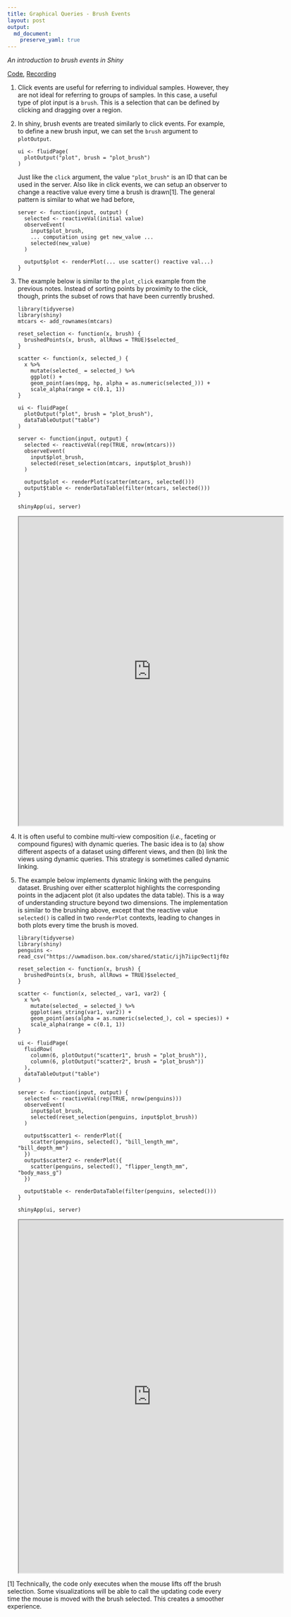 ```yaml
---
title: Graphical Queries - Brush Events
layout: post
output: 
  md_document:
    preserve_yaml: true
---
```


*An introduction to brush events in Shiny*

[Code](https://github.com/krisrs1128/stat679_code/blob/main/notes/week3-2.Rmd),
[Recording](https://mediaspace.wisc.edu/media/Week%203%20-%202%3A%20Graphical%20Queries%20-%20Brush%20Events/1_y2dyjzbd)

1.  Click events are useful for referring to individual samples.
    However, they are not ideal for referring to groups of samples. In
    this case, a useful type of plot input is a `brush`. This is a
    selection that can be defined by clicking and dragging over a
    region.

2.  In shiny, brush events are treated similarly to click events. For
    example, to define a new brush input, we can set the `brush`
    argument to `plotOutput`.

        ui <- fluidPage(
          plotOutput("plot", brush = "plot_brush")
        )

    Just like the `click` argument, the value `"plot_brush"` is an ID
    that can be used in the server. Also like in click events, we can
    setup an observer to change a reactive value every time a brush is
    drawn[1]. The general pattern is similar to what we had before,

        server <- function(input, output) {
          selected <- reactiveVal(initial value)
          observeEvent(
            input$plot_brush,
            ... computation using get new_value ...
            selected(new_value)
          )

          output$plot <- renderPlot(... use scatter() reactive val...)
        }

3.  The example below is similar to the `plot_click` example from the
    previous notes. Instead of sorting points by proximity to the click,
    though, prints the subset of rows that have been currently brushed.

        library(tidyverse)
        library(shiny)
        mtcars <- add_rownames(mtcars)

        reset_selection <- function(x, brush) {
          brushedPoints(x, brush, allRows = TRUE)$selected_
        }

        scatter <- function(x, selected_) {
          x %>%
            mutate(selected_ = selected_) %>%
            ggplot() +
            geom_point(aes(mpg, hp, alpha = as.numeric(selected_))) +
            scale_alpha(range = c(0.1, 1))
        }

        ui <- fluidPage(
          plotOutput("plot", brush = "plot_brush"),
          dataTableOutput("table")
        )

        server <- function(input, output) {
          selected <- reactiveVal(rep(TRUE, nrow(mtcars)))
          observeEvent(
            input$plot_brush,
            selected(reset_selection(mtcars, input$plot_brush))
          )

          output$plot <- renderPlot(scatter(mtcars, selected()))
          output$table <- renderDataTable(filter(mtcars, selected()))
        }

        shinyApp(ui, server)

    <iframe src="https://data-viz.it.wisc.edu/content/a651bc7b-6773-445d-8bc6-22084155e21a/" allowfullscreen="" data-external="1" height=700 width=600></iframe>

4.  It is often useful to combine multi-view composition (*i.e.*,
    faceting or compound figures) with dynamic queries. The basic idea
    is to (a) show different aspects of a dataset using different views,
    and then (b) link the views using dynamic queries. This strategy is
    sometimes called dynamic linking.

5.  The example below implements dynamic linking with the penguins
    dataset. Brushing over either scatterplot highlights the
    corresponding points in the adjacent plot (it also updates the data
    table). This is a way of understanding structure beyond two
    dimensions. The implementation is similar to the brushing above,
    except that the reactive value `selected()` is called in two
    `renderPlot` contexts, leading to changes in both plots every time
    the brush is moved.

        library(tidyverse)
        library(shiny)
        penguins <- read_csv("https://uwmadison.box.com/shared/static/ijh7iipc9ect1jf0z8qa2n3j7dgem1gh.csv")

        reset_selection <- function(x, brush) {
          brushedPoints(x, brush, allRows = TRUE)$selected_
        }

        scatter <- function(x, selected_, var1, var2) {
          x %>%
            mutate(selected_ = selected_) %>%
            ggplot(aes_string(var1, var2)) +
            geom_point(aes(alpha = as.numeric(selected_), col = species)) +
            scale_alpha(range = c(0.1, 1))
        }

        ui <- fluidPage(
          fluidRow(
            column(6, plotOutput("scatter1", brush = "plot_brush")),
            column(6, plotOutput("scatter2", brush = "plot_brush"))
          ),
          dataTableOutput("table")
        )

        server <- function(input, output) {
          selected <- reactiveVal(rep(TRUE, nrow(penguins)))
          observeEvent(
            input$plot_brush,
            selected(reset_selection(penguins, input$plot_brush))
          )

          output$scatter1 <- renderPlot({
            scatter(penguins, selected(), "bill_length_mm", "bill_depth_mm")
          })
          output$scatter2 <- renderPlot({
            scatter(penguins, selected(), "flipper_length_mm", "body_mass_g")
          })

          output$table <- renderDataTable(filter(penguins, selected()))
        }

        shinyApp(ui, server)

    <iframe src="https://data-viz.it.wisc.edu/content/8e4b07a5-d671-40cb-9d57-22d25533b8fe/" allowfullscreen="" data-external="1" height=800 width=600></iframe>

[1] Technically, the code only executes when the mouse lifts off the
brush selection. Some visualizations will be able to call the updating
code every time the mouse is moved with the brush selected. This creates
a smoother experience.
